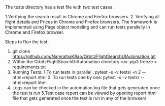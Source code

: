 The tests directory has a test file with two test cases :

1.Verifying the search result in Chrome and Firefox browsers.
2. Verifying all flight details and Prices in Chrome and Firefox browsers.
The framework is implemented using Page object modeling and can run tests parallelly in Chrome and Firefox browser.

Steps to Run the test:
1. git clone https://github.com/NamrathaKRao/OrbitzFlightSearchUIAutomation.git
2. Within the OrbitzFlightSearchUIAutomation directory run: pip3 freeze > requirements.txt
3. Running Tests:
    1.To run tests in parallel : pytest -s -v tests/ -n 2 --html=report.html
    2. To run tests one by one: pytest -s -v tests/ --html=report.html
4. Logs can be checked in the automation.log file that gets generated once the test is run
5.Test case report can be viewed by opening report.html file that gets generated once the test is run in any of the browsers

